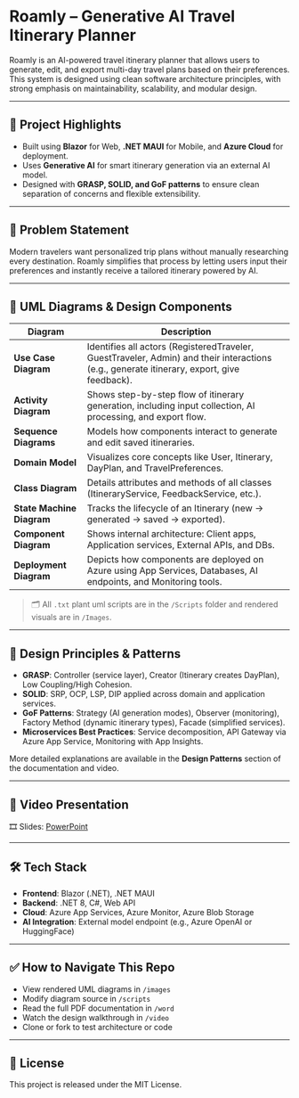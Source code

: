 # Roamly – Generative AI Travel Itinerary Planner

Roamly is an AI-powered travel itinerary planner that allows users to generate, edit, and export multi-day travel plans based on their preferences. This system is designed using clean software architecture principles, with strong emphasis on maintainability, scalability, and modular design.

---

## 📌 Project Highlights

- Built using **Blazor** for Web, **.NET MAUI** for Mobile, and **Azure Cloud** for deployment.
- Uses **Generative AI** for smart itinerary generation via an external AI model.
- Designed with **GRASP, SOLID, and GoF patterns** to ensure clean separation of concerns and flexible extensibility.

---

## 🧠 Problem Statement

Modern travelers want personalized trip plans without manually researching every destination. Roamly simplifies that process by letting users input their preferences and instantly receive a tailored itinerary powered by AI.

---

## 🧩 UML Diagrams & Design Components

| Diagram | Description |
|--------|-------------|
| **Use Case Diagram** | Identifies all actors (RegisteredTraveler, GuestTraveler, Admin) and their interactions (e.g., generate itinerary, export, give feedback). |
| **Activity Diagram** | Shows step-by-step flow of itinerary generation, including input collection, AI processing, and export flow. |
| **Sequence Diagrams** | Models how components interact to generate and edit saved itineraries. |
| **Domain Model** | Visualizes core concepts like User, Itinerary, DayPlan, and TravelPreferences. |
| **Class Diagram** | Details attributes and methods of all classes (ItineraryService, FeedbackService, etc.). |
| **State Machine Diagram** | Tracks the lifecycle of an Itinerary (new → generated → saved → exported). |
| **Component Diagram** | Shows internal architecture: Client apps, Application services, External APIs, and DBs. |
| **Deployment Diagram** | Depicts how components are deployed on Azure using App Services, Databases, AI endpoints, and Monitoring tools. |

> 🗂️ All `.txt` plant uml scripts are in the `/Scripts` folder and rendered visuals are in `/Images`.

---

## 🎯 Design Principles & Patterns

- **GRASP**: Controller (service layer), Creator (Itinerary creates DayPlan), Low Coupling/High Cohesion.
- **SOLID**: SRP, OCP, LSP, DIP applied across domain and application services.
- **GoF Patterns**: Strategy (AI generation modes), Observer (monitoring), Factory Method (dynamic itinerary types), Facade (simplified services).
- **Microservices Best Practices**: Service decomposition, API Gateway via Azure App Service, Monitoring with App Insights.

More detailed explanations are available in the **Design Patterns** section of the documentation and video.

---

## 🎥 Video Presentation

🎞️ Slides: [PowerPoint](Powerpoint/)

---

## 🛠️ Tech Stack

- **Frontend**: Blazor (.NET), .NET MAUI
- **Backend**: .NET 8, C#, Web API
- **Cloud**: Azure App Services, Azure Monitor, Azure Blob Storage
- **AI Integration**: External model endpoint (e.g., Azure OpenAI or HuggingFace)

---

## ✅ How to Navigate This Repo

- View rendered UML diagrams in `/images`
- Modify diagram source in `/scripts`
- Read the full PDF documentation in `/word`
- Watch the design walkthrough in `/video`
- Clone or fork to test architecture or code

---

## 📃 License

This project is released under the MIT License.
